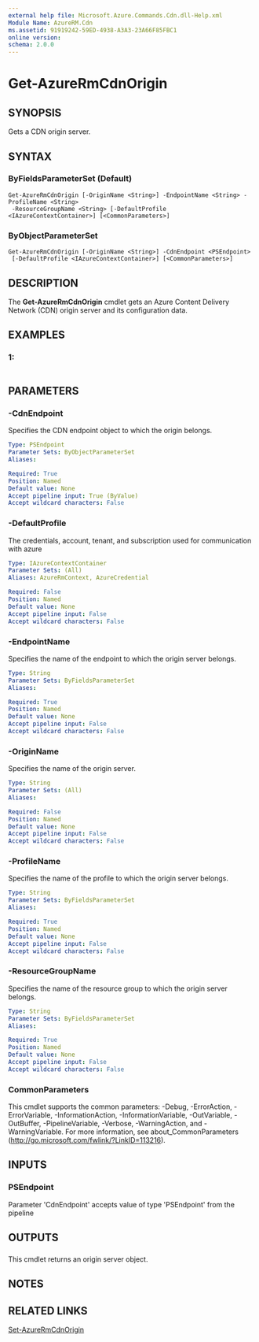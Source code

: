 ```yaml
---
external help file: Microsoft.Azure.Commands.Cdn.dll-Help.xml
Module Name: AzureRM.Cdn
ms.assetid: 91919242-59ED-4938-A3A3-23A66F85FBC1
online version: 
schema: 2.0.0
---
```


# Get-AzureRmCdnOrigin

## SYNOPSIS
Gets a CDN origin server.

## SYNTAX

### ByFieldsParameterSet (Default)
```
Get-AzureRmCdnOrigin [-OriginName <String>] -EndpointName <String> -ProfileName <String>
 -ResourceGroupName <String> [-DefaultProfile <IAzureContextContainer>] [<CommonParameters>]
```

### ByObjectParameterSet
```
Get-AzureRmCdnOrigin [-OriginName <String>] -CdnEndpoint <PSEndpoint>
 [-DefaultProfile <IAzureContextContainer>] [<CommonParameters>]
```

## DESCRIPTION
The **Get-AzureRmCdnOrigin** cmdlet gets an Azure Content Delivery Network (CDN) origin server and its configuration data.

## EXAMPLES

### 1:
```

```

## PARAMETERS

### -CdnEndpoint
Specifies the CDN endpoint object to which the origin belongs.

```yaml
Type: PSEndpoint
Parameter Sets: ByObjectParameterSet
Aliases: 

Required: True
Position: Named
Default value: None
Accept pipeline input: True (ByValue)
Accept wildcard characters: False
```

### -DefaultProfile
The credentials, account, tenant, and subscription used for communication with azure

```yaml
Type: IAzureContextContainer
Parameter Sets: (All)
Aliases: AzureRmContext, AzureCredential

Required: False
Position: Named
Default value: None
Accept pipeline input: False
Accept wildcard characters: False
```

### -EndpointName
Specifies the name of the endpoint to which the origin server belongs.

```yaml
Type: String
Parameter Sets: ByFieldsParameterSet
Aliases: 

Required: True
Position: Named
Default value: None
Accept pipeline input: False
Accept wildcard characters: False
```

### -OriginName
Specifies the name of the origin server.

```yaml
Type: String
Parameter Sets: (All)
Aliases: 

Required: False
Position: Named
Default value: None
Accept pipeline input: False
Accept wildcard characters: False
```

### -ProfileName
Specifies the name of the profile to which the origin server belongs.

```yaml
Type: String
Parameter Sets: ByFieldsParameterSet
Aliases: 

Required: True
Position: Named
Default value: None
Accept pipeline input: False
Accept wildcard characters: False
```

### -ResourceGroupName
Specifies the name of the resource group to which the origin server belongs.

```yaml
Type: String
Parameter Sets: ByFieldsParameterSet
Aliases: 

Required: True
Position: Named
Default value: None
Accept pipeline input: False
Accept wildcard characters: False
```

### CommonParameters
This cmdlet supports the common parameters: -Debug, -ErrorAction, -ErrorVariable, -InformationAction, -InformationVariable, -OutVariable, -OutBuffer, -PipelineVariable, -Verbose, -WarningAction, and -WarningVariable. For more information, see about_CommonParameters (http://go.microsoft.com/fwlink/?LinkID=113216).

## INPUTS

### PSEndpoint
Parameter 'CdnEndpoint' accepts value of type 'PSEndpoint' from the pipeline

## OUTPUTS

###  
This cmdlet returns an origin server object.

## NOTES

## RELATED LINKS

[Set-AzureRmCdnOrigin](./Set-AzureRmCdnOrigin.md)



